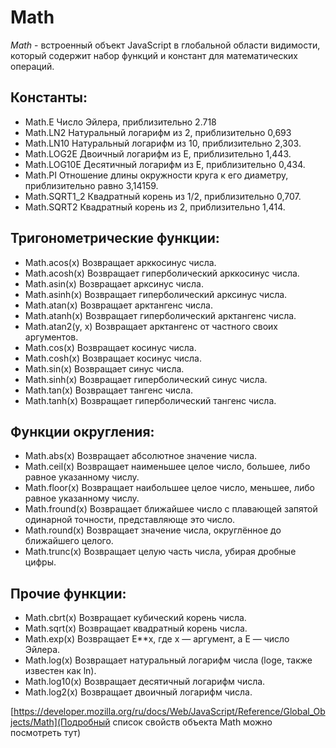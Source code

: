 # Math

*Math* - встроенный объект JavaScript в глобальной области видимости, который содержит набор функций и констант для математических операций.

## Константы:

* Math.E
Число Эйлера, приблизительно 2.718
* Math.LN2
Натуральный логарифм из 2, приблизительно 0,693
* Math.LN10
Натуральный логарифм из 10, приблизительно 2,303.
* Math.LOG2E
Двоичный логарифм из E, приблизительно 1,443.
* Math.LOG10E
Десятичный логарифм из E, приблизительно 0,434.
* Math.PI
Отношение длины окружности круга к его диаметру, приблизительно равно 3,14159.
* Math.SQRT1_2
Квадратный корень из 1/2, приблизительно 0,707.
* Math.SQRT2
Квадратный корень из 2, приблизительно 1,414.


## Тригонометрические функции:
* Math.acos(x)
Возвращает арккосинус числа.
* Math.acosh(x)
Возвращает гиперболический арккосинус числа.
* Math.asin(x)
Возвращает арксинус числа.
* Math.asinh(x)
Возвращает гиперболический арксинус числа.
* Math.atan(x)
Возвращает арктангенс числа.
* Math.atanh(x)
Возвращает гиперболический арктангенс числа.
* Math.atan2(y, x)
Возвращает арктангенс от частного своих аргументов.
* Math.cos(x)
Возвращает косинус числа.
* Math.cosh(x)
Возвращает косинус числа.
* Math.sin(x)
Возвращает синус числа.
* Math.sinh(x)
Возвращает гиперболический синус числа.
* Math.tan(x)
Возвращает тангенс числа.
* Math.tanh(x)
Возвращает гиперболический тангенс числа.

## Функции округления:
* Math.abs(x)
Возвращает абсолютное значение числа.
* Math.ceil(x)
Возвращает наименьшее целое число, большее, либо равное указанному числу.
* Math.floor(x)
Возвращает наибольшее целое число, меньшее, либо равное указанному числу.
* Math.fround(x)
Возвращает ближайшее число с плавающей запятой одинарной точности, представляюще это число.
* Math.round(x)
Возвращает значение числа, округлённое до ближайшего целого.
* Math.trunc(x)
Возвращает целую часть числа, убирая дробные цифры.

## Прочие функции:
* Math.cbrt(x)
Возвращает кубический корень числа.
* Math.sqrt(x)
Возвращает квадратный корень числа.
* Math.exp(x)
Возвращает E**x, где x — аргумент, а E — число Эйлера.
* Math.log(x)
Возвращает натуральный логарифм числа (loge, также известен как ln).
* Math.log10(x)
Возвращает десятичный логарифм числа.
* Math.log2(x)
Возвращает двоичный логарифм числа.

[https://developer.mozilla.org/ru/docs/Web/JavaScript/Reference/Global_Objects/Math](Подробный список свойств объекта Math можно посмотреть тут)
